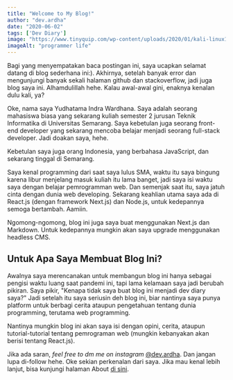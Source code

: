 ```yaml
---
title: "Welcome to My Blog!"
author: "dev.ardha"
date: "2020-06-02"
tags: ['Dev Diary']
image: "https://www.tinyquip.com/wp-content/uploads/2020/01/kali-linux1.png"
imageAlt: "programmer life"
---
```

Bagi yang menyempatakan baca postingan ini, saya ucapkan selamat datang di blog sederhana ini:). Akhirnya, setelah banyak error dan mengunjungi banyak sekali halaman github dan stackoverflow, jadi juga blog saya ini. Alhamdulillah hehe. Kalau awal-awal gini, enaknya kenalan dulu kali, ya?

Oke, nama saya Yudhatama Indra Wardhana. Saya adalah seorang mahasiswa biasa yang sekarang kuliah semester 2 jurusan Teknik Informatika di Universitas Semarang. Saya kebetulan juga seorang front-end developer yang sekarang mencoba belajar menjadi seorang full-stack developer. Jadi doakan saya, hehe.

Kebetulan saya juga orang Indonesia, yang berbahasa JavaScript, dan sekarang tinggal di Semarang.

Saya kenal programming dari saat saya lulus SMA, waktu itu saya bingung karena libur menjelang masuk kuliah itu lama banget, jadi saya isi waktu saya dengan belajar pemrogramman web. Dan semenjak saat itu, saya jatuh cinta dengan dunia web developing. Sekarang keahlian utama saya ada di React.js (dengan framework Next.js) dan Node.js, untuk kedepannya semoga bertambah. Aamiin.

Ngomong-ngomong, blog ini juga saya buat menggunakan Next.js dan Markdown. Untuk kedepannya mungkin akan saya upgrade menggunakan headless CMS.

## Untuk Apa Saya Membuat Blog Ini?
Awalnya saya merencanakan untuk membangun blog ini hanya sebagai pengisi waktu luang saat pandemi ini, tapi lama kelamaan saya jadi berubah pikiran. Saya pikir, "Kenapa tidak saya buat blog ini menjadi dev diary saya?" Jadi setelah itu saya seriusin deh blog ini, biar nantinya saya punya platform untuk berbagi cerita ataupun pengetahuan tentang dunia programming, terutama web programming.

Nantinya mungkin blog ini akan saya isi dengan opini, cerita, ataupun tutorial-tutorial tentang pemrograman web (mungkin kebanyakan akan berisi tentang React.js).

Jika ada saran, *feel free to dm me on instagram* [@dev.ardha](https://instagram.com/dev.ardha). Dan jangan lupa di-follow hehe. Oke sekian perkenalan dari saya. Jika mau kenal lebih lanjut, bisa kunjungi halaman About [di sini](/about).
